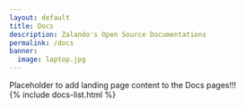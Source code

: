 ```yaml
---
layout: default
title: Docs
description: Zalando's Open Source Documentations
permalink: /docs
banner:
  image: laptop.jpg
---
```

<section class="page-section page-section--padding">
  <div class="dc-container dc-container--limited article documentation">
    <div class="article__content">
      <div class="dc-column__contents dc-column__contents--center">
        Placeholder to add landing page content to the Docs pages!!!
      </div>
    </div>
    <div class="article__sidebar">
      <div class="dc-column__contents dc-column__contents--center">
        {% include docs-list.html %}
      </div>
    </div>
  </div>
</section>
